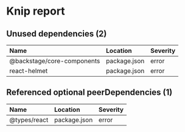 # Knip report

## Unused dependencies (2)

| Name                       | Location     | Severity |
| :------------------------- | :----------- | :------- |
| @backstage/core-components | package.json | error    |
| react-helmet               | package.json | error    |

## Referenced optional peerDependencies (1)

| Name         | Location     | Severity |
| :----------- | :----------- | :------- |
| @types/react | package.json | error    |

